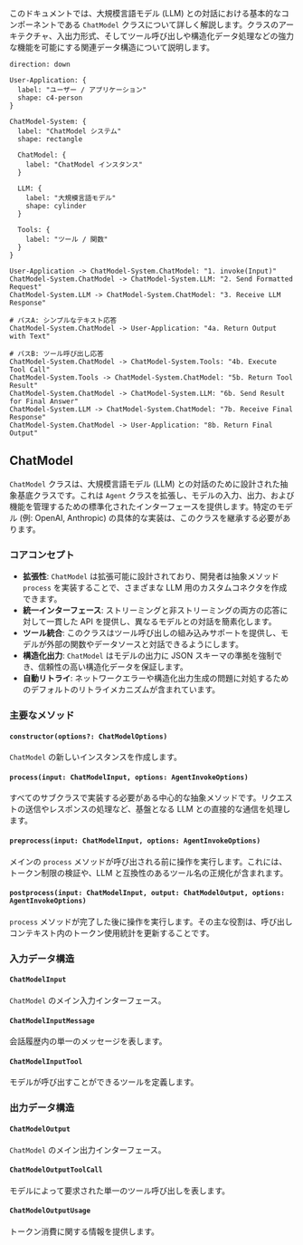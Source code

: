このドキュメントでは、大規模言語モデル (LLM) との対話における基本的なコンポーネントである `ChatModel` クラスについて詳しく解説します。クラスのアーキテクチャ、入出力形式、そしてツール呼び出しや構造化データ処理などの強力な機能を可能にする関連データ構造について説明します。

```d2
direction: down

User-Application: {
  label: "ユーザー / アプリケーション"
  shape: c4-person
}

ChatModel-System: {
  label: "ChatModel システム"
  shape: rectangle

  ChatModel: {
    label: "ChatModel インスタンス"
  }

  LLM: {
    label: "大規模言語モデル"
    shape: cylinder
  }

  Tools: {
    label: "ツール / 関数"
  }
}

User-Application -> ChatModel-System.ChatModel: "1. invoke(Input)"
ChatModel-System.ChatModel -> ChatModel-System.LLM: "2. Send Formatted Request"
ChatModel-System.LLM -> ChatModel-System.ChatModel: "3. Receive LLM Response"

# パスA: シンプルなテキスト応答
ChatModel-System.ChatModel -> User-Application: "4a. Return Output with Text"

# パスB: ツール呼び出し応答
ChatModel-System.ChatModel -> ChatModel-System.Tools: "4b. Execute Tool Call"
ChatModel-System.Tools -> ChatModel-System.ChatModel: "5b. Return Tool Result"
ChatModel-System.ChatModel -> ChatModel-System.LLM: "6b. Send Result for Final Answer"
ChatModel-System.LLM -> ChatModel-System.ChatModel: "7b. Receive Final Response"
ChatModel-System.ChatModel -> User-Application: "8b. Return Final Output"
```

## ChatModel

`ChatModel` クラスは、大規模言語モデル (LLM) との対話のために設計された抽象基底クラスです。これは `Agent` クラスを拡張し、モデルの入力、出力、および機能を管理するための標準化されたインターフェースを提供します。特定のモデル (例: OpenAI, Anthropic) の具体的な実装は、このクラスを継承する必要があります。

### コアコンセプト

- **拡張性**: `ChatModel` は拡張可能に設計されており、開発者は抽象メソッド `process` を実装することで、さまざまな LLM 用のカスタムコネクタを作成できます。
- **統一インターフェース**: ストリーミングと非ストリーミングの両方の応答に対して一貫した API を提供し、異なるモデルとの対話を簡素化します。
- **ツール統合**: このクラスはツール呼び出しの組み込みサポートを提供し、モデルが外部の関数やデータソースと対話できるようにします。
- **構造化出力**: `ChatModel` はモデルの出力に JSON スキーマの準拠を強制でき、信頼性の高い構造化データを保証します。
- **自動リトライ**: ネットワークエラーや構造化出力生成の問題に対処するためのデフォルトのリトライメカニズムが含まれています。

### 主要なメソッド

#### `constructor(options?: ChatModelOptions)`

`ChatModel` の新しいインスタンスを作成します。

<x-field-group>
  <x-field data-name="options" data-type="ChatModelOptions" data-required="false" data-desc="Agent の設定オプション。">
    <x-field data-name="model" data-type="string" data-required="false" data-desc="使用するモデルの名前または識別子。"></x-field>
    <x-field data-name="modelOptions" data-type="ChatModelInputOptions" data-required="false" data-desc="各呼び出しでモデルに渡すデフォルトのオプション。"></x-field>
    <x-field data-name="retryOnError" data-type="boolean | object" data-required="false" data-desc="エラー時のリトライ設定。デフォルトでは、ネットワークエラーと構造化出力エラーに対して3回リトライします。"></x-field>
  </x-field>
</x-field-group>

#### `process(input: ChatModelInput, options: AgentInvokeOptions)`

すべてのサブクラスで実装する必要がある中心的な抽象メソッドです。リクエストの送信やレスポンスの処理など、基盤となる LLM との直接的な通信を処理します。

<x-field-group>
  <x-field data-name="input" data-type="ChatModelInput" data-required="true" data-desc="メッセージ、ツール、モデルオプションを含む標準化された入力。"></x-field>
  <x-field data-name="options" data-type="AgentInvokeOptions" data-required="true" data-desc="コンテキストや制限など、Agent 呼び出しのオプション。"></x-field>
</x-field-group>

#### `preprocess(input: ChatModelInput, options: AgentInvokeOptions)`

メインの `process` メソッドが呼び出される前に操作を実行します。これには、トークン制限の検証や、LLM と互換性のあるツール名の正規化が含まれます。

#### `postprocess(input: ChatModelInput, output: ChatModelOutput, options: AgentInvokeOptions)`

`process` メソッドが完了した後に操作を実行します。その主な役割は、呼び出しコンテキスト内のトークン使用統計を更新することです。

### 入力データ構造

#### `ChatModelInput`

`ChatModel` のメイン入力インターフェース。

<x-field-group>
  <x-field data-name="messages" data-type="ChatModelInputMessage[]" data-required="true" data-desc="モデルに送信されるメッセージの配列。"></x-field>
  <x-field data-name="responseFormat" data-type="ChatModelInputResponseFormat" data-required="false" data-desc="希望する出力形式 (例: テキストまたは JSON) を指定します。"></x-field>
  <x-field data-name="outputFileType" data-type="FileType" data-required="false" data-desc="ファイル出力の希望する形式 ('local' または 'file')。"></x-field>
  <x-field data-name="tools" data-type="ChatModelInputTool[]" data-required="false" data-desc="モデルが使用できるツールのリスト。"></x-field>
  <x-field data-name="toolChoice" data-type="ChatModelInputToolChoice" data-required="false" data-desc="ツール選択の戦略 (例: 'auto', 'required')。"></x-field>
  <x-field data-name="modelOptions" data-type="ChatModelInputOptions" data-required="false" data-desc="モデル固有の設定オプション。"></x-field>
</x-field-group>

#### `ChatModelInputMessage`

会話履歴内の単一のメッセージを表します。

<x-field-group>
    <x-field data-name="role" data-type="Role" data-required="true" data-desc="メッセージ作成者のロール ('system'、'user'、'agent'、または 'tool')。"></x-field>
    <x-field data-name="content" data-type="ChatModelInputMessageContent" data-required="false" data-desc="メッセージの内容。文字列またはリッチコンテンツの配列を指定できます。"></x-field>
    <x-field data-name="toolCalls" data-type="object[]" data-required="false" data-desc="'agent' ロールの場合、モデルによって要求されたツール呼び出しのリスト。"></x-field>
    <x-field data-name="toolCallId" data-type="string" data-required="false" data-desc="'tool' ロールの場合、このメッセージが応答するツール呼び出しの ID。"></x-field>
</x-field-group>

#### `ChatModelInputTool`

モデルが呼び出すことができるツールを定義します。

<x-field-group>
    <x-field data-name="type" data-type="'function'" data-required="true" data-desc="ツールのタイプ。現在サポートされているのは 'function' のみです。"></x-field>
    <x-field data-name="function" data-type="object" data-required="true" data-desc="関数の定義。">
        <x-field data-name="name" data-type="string" data-required="true" data-desc="関数の名前。"></x-field>
        <x-field data-name="description" data-type="string" data-required="false" data-desc="関数が何をするかの説明。"></x-field>
        <x-field data-name="parameters" data-type="object" data-required="true" data-desc="関数のパラメータを定義する JSON スキーマオブジェクト。"></x-field>
    </x-field>
</x-field-group>

### 出力データ構造

#### `ChatModelOutput`

`ChatModel` のメイン出力インターフェース。

<x-field-group>
  <x-field data-name="text" data-type="string" data-required="false" data-desc="モデルからのテキスト応答。"></x-field>
  <x-field data-name="json" data-type="object" data-required="false" data-desc="JSON スキーマが要求された場合の、モデルからの JSON 応答。"></x-field>
  <x-field data-name="toolCalls" data-type="ChatModelOutputToolCall[]" data-required="false" data-desc="モデルが実行したいツール呼び出しのリスト。"></x-field>
  <x-field data-name="usage" data-type="ChatModelOutputUsage" data-required="false" data-desc="呼び出しのトークン使用統計。"></x-field>
  <x-field data-name="model" data-type="string" data-required="false" data-desc="応答を生成したモデルの名前。"></x-field>
  <x-field data-name="files" data-type="FileUnionContent[]" data-required="false" data-desc="モデルによって生成されたファイルのリスト。"></x-field>
</x-field-group>

#### `ChatModelOutputToolCall`

モデルによって要求された単一のツール呼び出しを表します。

<x-field-group>
    <x-field data-name="id" data-type="string" data-required="true" data-desc="このツール呼び出しの一意の識別子。"></x-field>
    <x-field data-name="type" data-type="'function'" data-required="true" data-desc="ツールのタイプ。"></x-field>
    <x-field data-name="function" data-type="object" data-required="true" data-desc="関数呼び出しの詳細。">
        <x-field data-name="name" data-type="string" data-required="true" data-desc="呼び出す関数の名前。"></x-field>
        <x-field data-name="arguments" data-type="Message" data-required="true" data-desc="関数に渡す引数。JSON オブジェクトとして解析されます。"></x-field>
    </x-field>
</x-field-group>

#### `ChatModelOutputUsage`

トークン消費に関する情報を提供します。

<x-field-group>
    <x-field data-name="inputTokens" data-type="number" data-required="true" data-desc="入力プロンプトで使用されたトークンの数。"></x-field>
    <x-field data-name="outputTokens" data-type="number" data-required="true" data-desc="出力で生成されたトークンの数。"></x-field>
    <x-field data-name="aigneHubCredits" data-type="number" data-required="false" data-desc="AIGNE Hub サービスを使用した場合に消費されるクレジット。"></x-field>
</x-field-group>